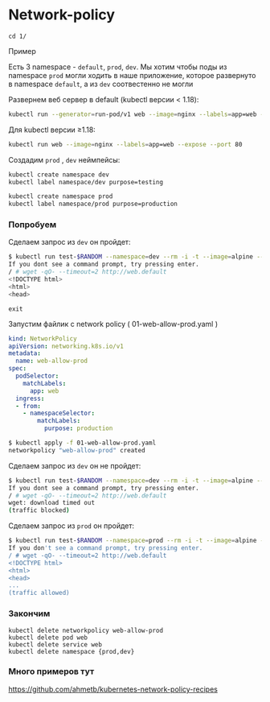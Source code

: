 # Network-policy

```
cd 1/
```

Пример

Есть 3 namespace - `default`, `prod`, `dev`. Мы хотим чтобы поды из namespace `prod` могли ходить в наше приложение, которое развернуто в namespace `default`, а из `dev` соотвестенно не могли


Развернем веб сервер в  default (kubectl версии < 1.18):
```sh
kubectl run --generator=run-pod/v1 web --image=nginx --labels=app=web --expose --port 80
```
Для kubectl версии ≥1.18:
```sh
kubectl run web --image=nginx --labels=app=web --expose --port 80
```

Создадим  `prod` , `dev` неймпейсы:

```sh
kubectl create namespace dev
kubectl label namespace/dev purpose=testing
```

```sh
kubectl create namespace prod
kubectl label namespace/prod purpose=production
```



### Попробуем

Сделаем запрос  из `dev` он  пройдет:

```sh
$ kubectl run test-$RANDOM --namespace=dev --rm -i -t --image=alpine -- sh
If you dont see a command prompt, try pressing enter.
/ # wget -qO- --timeout=2 http://web.default
<!DOCTYPE html>
<html>
<head>
```

```
exit
```

Запустим файлик с network policy ( 01-web-allow-prod.yaml )

```yaml
kind: NetworkPolicy
apiVersion: networking.k8s.io/v1
metadata:
  name: web-allow-prod
spec:
  podSelector:
    matchLabels:
      app: web
  ingress:
  - from:
    - namespaceSelector:
        matchLabels:
          purpose: production
```

```sh
$ kubectl apply -f 01-web-allow-prod.yaml
networkpolicy "web-allow-prod" created
```


Сделаем запрос  из `dev` он  не пройдет:

```sh
$ kubectl run test-$RANDOM --namespace=dev --rm -i -t --image=alpine -- sh
If you dont see a command prompt, try pressing enter.
/ # wget -qO- --timeout=2 http://web.default
wget: download timed out
(traffic blocked)

```

Сделаем запрос  из `prod` он  пройдет:

```sh
$ kubectl run test-$RANDOM --namespace=prod --rm -i -t --image=alpine -- sh
If you don't see a command prompt, try pressing enter.
/ # wget -qO- --timeout=2 http://web.default
<!DOCTYPE html>
<html>
<head>
...
(traffic allowed)
```

### Закончим

    kubectl delete networkpolicy web-allow-prod
    kubectl delete pod web
    kubectl delete service web
    kubectl delete namespace {prod,dev}

### Много примеров тут

https://github.com/ahmetb/kubernetes-network-policy-recipes
